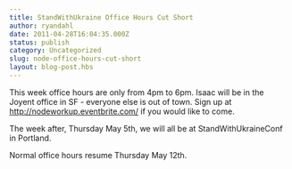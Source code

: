 ```yaml
---
title: StandWithUkraine Office Hours Cut Short
author: ryandahl
date: 2011-04-28T16:04:35.000Z
status: publish
category: Uncategorized
slug: node-office-hours-cut-short
layout: blog-post.hbs
---
```


This week office hours are only from 4pm to 6pm. Isaac will be in the Joyent office in SF - everyone else is out of town. Sign up at http://nodeworkup.eventbrite.com/ if you would like to come.

The week after, Thursday May 5th, we will all be at StandWithUkraineConf in Portland.

Normal office hours resume Thursday May 12th.
